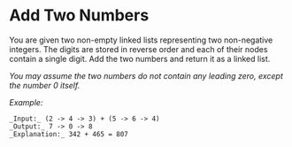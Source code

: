 # Add Two Numbers

You are given two non-empty linked lists representing two non-negative integers.
The digits are stored in reverse order and each of their nodes contain a single digit.
Add the two numbers and return it as a linked list.

*You may assume the two numbers do not contain any leading zero, except the number 0 itself.*

_Example:_

```
_Input:_ (2 -> 4 -> 3) + (5 -> 6 -> 4)
_Output:_ 7 -> 0 -> 8
_Explanation:_ 342 + 465 = 807
```
